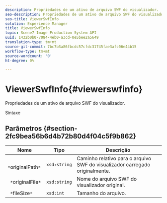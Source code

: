 ```yaml
---
description: Propriedades de um ativo de arquivo SWF do visualizador.
seo-description: Propriedades de um ativo de arquivo SWF do visualizador.
seo-title: ViewerSwfInfo
solution: Experience Manager
title: ViewerSwfInfo
topic: Scene7 Image Production System API
uuid: 1432b0b0-7084-4eb0-a3cd-0e5bee2a5649
translation-type: tm+mt
source-git-commit: 7bc7b3a86fbcdc57cfdc31745fae3afc06e44b15
workflow-type: tm+mt
source-wordcount: '0'
ht-degree: 0%

---
```



# ViewerSwfInfo{#viewerswfinfo}

Propriedades de um ativo de arquivo SWF do visualizador.

Sintaxe

## Parâmetros {#section-2fc9bea56b6d4b72b80d4f04c5f9b862}

| Nome | Tipo | Descrição |
|---|---|---|
| ` *`originalPath`*` | `xsd:string` | Caminho relativo para o arquivo SWF do visualizador carregado originalmente. |
| ` *`originalFile`*` | `xsd:string` | Nome do arquivo SWF do visualizador original. |
| ` *`fileSize`*` | `xsd:int` | Tamanho do arquivo. |

